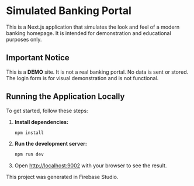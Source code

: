 # Simulated Banking Portal

This is a Next.js application that simulates the look and feel of a modern banking homepage. It is intended for demonstration and educational purposes only.

## Important Notice

This is a **DEMO** site. It is not a real banking portal. No data is sent or stored. The login form is for visual demonstration and is not functional.

## Running the Application Locally

To get started, follow these steps:

1.  **Install dependencies:**
    ```bash
    npm install
    ```

2.  **Run the development server:**
    ```bash
    npm run dev
    ```

3.  Open [http://localhost:9002](http://localhost:9002) with your browser to see the result.

This project was generated in Firebase Studio.
